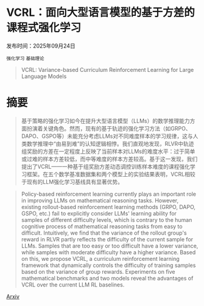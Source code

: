 # VCRL：面向大型语言模型的基于方差的课程式强化学习

发布时间：2025年09月24日

`强化学习` `基础理论`

> VCRL: Variance-based Curriculum Reinforcement Learning for Large Language Models

# 摘要

> 基于策略的强化学习如今在提升大型语言模型（LLMs）的数学推理能力方面扮演着关键角色。然而，现有的基于轨迹的强化学习方法（如GRPO、DAPO、GSPO等）未能充分考虑LLMs对不同难度样本的学习规律，这与人类数学推理中“由易到难”的认知逻辑相悖。我们直观地发现，RLVR中轨迹组奖励的方差在一定程度上反映了当前样本对LLMs的难度水平：过于简单或过难的样本方差较低，而中等难度的样本方差较高。基于这一发现，我们提出了VCRL——一种基于组奖励方差动态调控训练样本难度的课程强化学习框架。在五个数学基准数据集和两个模型上的实验结果表明，VCRL相较于现有的LLM强化学习基线具有显著优势。

> Policy-based reinforcement learning currently plays an important role in improving LLMs on mathematical reasoning tasks. However, existing rollout-based reinforcement learning methods (GRPO, DAPO, GSPO, etc.) fail to explicitly consider LLMs' learning ability for samples of different difficulty levels, which is contrary to the human cognitive process of mathematical reasoning tasks from easy to difficult. Intuitively, we find that the variance of the rollout group's reward in RLVR partly reflects the difficulty of the current sample for LLMs. Samples that are too easy or too difficult have a lower variance, while samples with moderate difficulty have a higher variance. Based on this, we propose VCRL, a curriculum reinforcement learning framework that dynamically controls the difficulty of training samples based on the variance of group rewards. Experiments on five mathematical benchmarks and two models reveal the advantages of VCRL over the current LLM RL baselines.

[Arxiv](https://arxiv.org/abs/2509.19803)